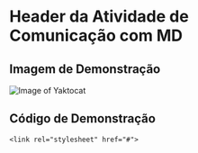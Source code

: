 # Header da Atividade de Comunicação com MD

## Imagem de Demonstração

![Image of Yaktocat](https://octodex.github.com/images/yaktocat.png)

## Código de Demonstração
```
<link rel="stylesheet" href="#">
```
